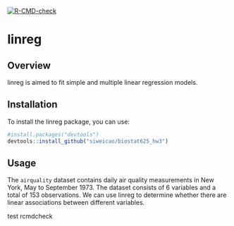 
  <!-- badges: start -->
  [![R-CMD-check](https://github.com/siweicao/biostat625_hw3/actions/workflows/R-CMD-check.yaml/badge.svg)](https://github.com/siweicao/biostat625_hw3/actions/workflows/R-CMD-check.yaml)
  <!-- badges: end -->

# linreg

## Overview
linreg is aimed to fit simple and multiple linear regression models. 

## Installation
To install the linreg package, you can use:

```r
#install.packages("devtools")
devtools::install_github("siweicao/biostat625_hw3")

```

## Usage
The `airquality` dataset contains daily air quality measurements in New York, May to September 1973. The dataset consists of 6 variables and a total of 153 observations. We can use linreg to determine whether there are linear associations between different variables. 

test rcmdcheck 


